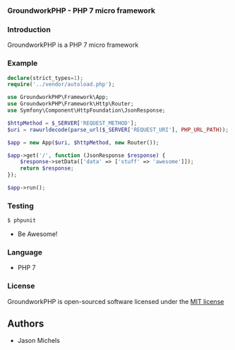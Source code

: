 ### GroundworkPHP - PHP 7 micro framework

### Introduction
GroundworkPHP is a PHP 7 micro framework

### Example
```php
declare(strict_types=1);
require('../vendor/autoload.php');

use GroundworkPHP\Framework\App;
use GroundworkPHP\Framework\Http\Router;
use Symfony\Component\HttpFoundation\JsonResponse;

$httpMethod = $_SERVER['REQUEST_METHOD'];
$uri = rawurldecode(parse_url($_SERVER['REQUEST_URI'], PHP_URL_PATH));

$app = new App($uri, $httpMethod, new Router());

$app->get('/', function (JsonResponse $response) {
    $response->setData(['data' => ['stuff' => 'awesome']]);
    return $response;
});

$app->run();
```

### Testing
```sh
$ phpunit
```
- Be Awesome!

### Language
 - PHP 7

### License

GroundworkPHP is open-sourced software licensed under the [MIT license](http://opensource.org/licenses/MIT)

Authors
----
- Jason Michels
